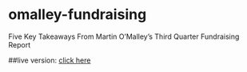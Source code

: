 # omalley-fundraising
Five Key Takeaways From Martin O’Malley’s Third Quarter Fundraising Report

##live version:
<a href="http://cnsmaryland.org/interactives/fall-2015-2/omalley-fundraising/index.html" target="_blank">click here</a>
